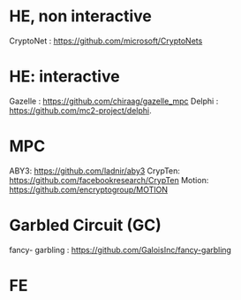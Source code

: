 # HE, non interactive
CryptoNet : https://github.com/microsoft/CryptoNets

# HE: interactive 

Gazelle : https://github.com/chiraag/gazelle_mpc
Delphi : https://github.com/mc2-project/delphi.
# MPC
ABY3: https://github.com/ladnir/aby3
CrypTen: https://github.com/facebookresearch/CrypTen
Motion: https://github.com/encryptogroup/MOTION


# Garbled Circuit (GC) 
fancy- garbling : https://github.com/GaloisInc/fancy-garbling


# FE
